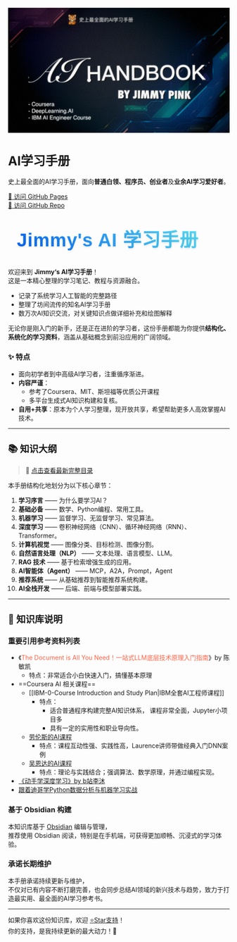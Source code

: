 
![AI-HBook-BG@0.5x.webp](./images/AI-HBook-BG@0.5x.webp)


# AI学习手册

史上最全面的AI学习手册，面向**普通白领、程序员、创业者**及**业余AI学习爱好者**。

[🔗 访问 GitHub Pages](https://jimmy-pink.github.io)  
[🔗 访问 GitHub Repo](https://github.com/jimmy-pink/jimmy-pink.github.io)

<h1 style="
  text-align: center;
  font-size: 3em;
  font-weight: 800;
  font-family: 'Arial Black', sans-serif;
  margin: 0.5em 0;
  background: linear-gradient(45deg, #0061ff, #60efff);
  -webkit-background-clip: text;
  background-clip: text;
  color: transparent;
  text-shadow: 0 2px 4px rgba(0,0,0,0.1);
  letter-spacing: 1px;
  position: relative;
  display: inline-block;
  padding: 0 20px;
">
  <span style="
    content: '';
    position: absolute;
    left: 0;
    bottom: -5px;
    width: 100%;
    height: 3px;
    background: linear-gradient(90deg, #0061ff, #60efff);
    transform: scaleX(0);
    transition: transform 0.3s ease;
  "></span>
  Jimmy's AI 学习手册
</h1>

欢迎来到 **Jimmy‘s AI学习手册**！  
这是一本精心整理的学习笔记、教程与资源融合。
- 记录了系统学习人工智能的完整路径
- 整理了坊间流传的知名AI学习手册
- 数万次AI知识交流，对关键知识点做详细补充和绘图解释

无论你是刚入门的新手，还是正在进阶的学习者，这份手册都能为你提供**结构化、系统化的学习资料**，涵盖从基础概念到前沿应用的广阔领域。

### ✨  特点

- 面向初学者到中高级AI学习者，注重循序渐进。
- **内容严谨**：
	- 参考了Coursera、MIT、斯坦福等优质公开课程
	- 多平台生成式AI知识构建和复核。
- **自用+共享**：原本为个人学习整理，现开放共享，希望帮助更多人高效掌握AI技术。


---

## 📚 知识大纲

> 📂 [点击查看最新完整目录](./_sidebar.md)

本手册结构化地划分为以下核心章节：

1. **学习序言** —— 为什么要学习AI？
2. **基础必备** —— 数学、Python编程、常用工具。
3. **机器学习** —— 监督学习、无监督学习、常见算法。
4. **深度学习** —— 卷积神经网络（CNN）、循环神经网络（RNN）、Transformer。
5. **计算机视觉** —— 图像分类、目标检测、图像分割。
6. **自然语言处理（NLP）** —— 文本处理、语言模型、LLM。
7. **RAG 技术** —— 基于检索增强生成的应用。
8. **AI智能体（Agent）** —— MCP，A2A，Prompt，Agent
9. **推荐系统** —— 从基础推荐到智能推荐系统构建。
10. **AI全栈开发** —— 后端、前端与模型部署实践。

---

## 📖 知识库说明

### 重要引用参考资料列表

+ 《<font style="color:tomato;">The Document is All You Need！一站式LLM底层技术原理入门指南</font>》by 陈敏凯 
	+ 特点：非常适合小白快速入门，搞懂基本原理
+ ==Coursera AI 相关课程==
	+ [[IBM-0-Course Introduction and Study Plan|IBM全套AI工程师课程]] 
		+ 特点：
			+ 适合普通程序构建完整AI知识体系， 课程非常全面，Jupyter小项目多
			+ 具有一定的实用性和职业导向性。
	+ [劳伦斯的AI课程](https://www.coursera.org/instructor/lmoroney)
		+ 特点：课程互动性强、实践性高，Laurence讲师带做经典入门DNN案例
	+ [吴恩达的AI课程](https://www.coursera.org/instructor/andrewng)
		+ 特点：理论与实践结合；强调算法、数学原理，并通过编程实现。
+ [《动手学深度学习》by b站李沐](https://zh-v2.d2l.ai/) 
+  [跟着迪哥学Python数据分析与机器学习实战](https://github.com/tangyudi/Ai-Learn)


### 基于 Obsidian 构建

本知识库基于 [Obsidian](https://obsidian.md) 编辑与管理，  
推荐使用 Obsidian 阅读，特别是在手机端，可获得更加顺畅、沉浸式的学习体验。

### 承诺长期维护

本手册承诺持续更新与维护，  
不仅对已有内容不断打磨完善，也会同步总结AI领域的新兴技术与趋势，致力于打造最实用、最全面的AI学习参考书。


---

如果你喜欢这份知识库，欢迎 [⭐Star支持](https://github.com/jimmy-pink/jimmy-pink.github.io)！  
你的支持，是我持续更新的最大动力！🚀